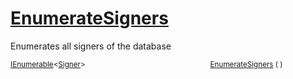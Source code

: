 # [EnumerateSigners](./IDataSetLoader-100663882.md)

Enumerates all signers of the database

<sub>[IEnumerable](https://docs.microsoft.com/en-us/dotnet/api/System.Collections.Generic.IEnumerable-1)\<[Signer](./../../Signer.md)></sub><img width=200/><sub>[EnumerateSigners](./IDataSetLoader-100663882.md) (  )</sub><br>



